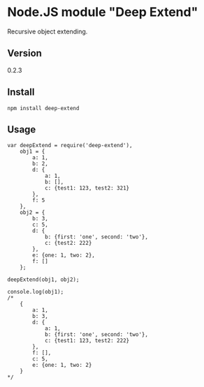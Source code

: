 Node.JS module "Deep Extend"
============================

Recursive object extending.

Version
-----
0.2.3

Install
-----

    npm install deep-extend

Usage
-----

    var deepExtend = require('deep-extend'),
        obj1 = {
            a: 1,
            b: 2,
            d: {
                a: 1,
                b: [],
                c: {test1: 123, test2: 321}
            },
            f: 5
        },
        obj2 = {
            b: 3,
            c: 5,
            d: {
                b: {first: 'one', second: 'two'},
                c: {test2: 222}
            },
            e: {one: 1, two: 2},
            f: []
        };
    
    deepExtend(obj1, obj2);
    
    console.log(obj1);
    /*
        {
            a: 1,
            b: 3,
            d: {
                a: 1,
                b: {first: 'one', second: 'two'},
                c: {test1: 123, test2: 222} 
            },
            f: [],
            c: 5,
            e: {one: 1, two: 2}
        }
    */

